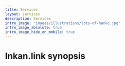 ```yaml
---
title: Services
layout: services
description: Services
intro_image: "images/illustrations/lots-of-hanko.jpg"
intro_image_absolute: true
intro_image_hide_on_mobile: true
---
```


# Inkan.link synopsis
